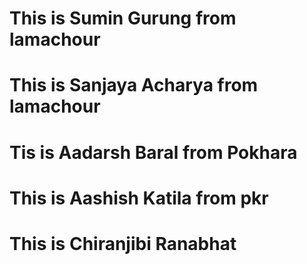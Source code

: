 # This is Sumin Gurung from lamachour

# This is Sanjaya Acharya from lamachour

# Tis is Aadarsh Baral from Pokhara

# This is Aashish Katila from pkr

# This is Chiranjibi Ranabhat
